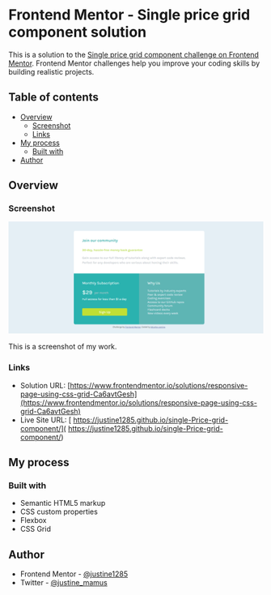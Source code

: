 # Frontend Mentor - Single price grid component solution

This is a solution to the [Single price grid component challenge on Frontend Mentor](https://www.frontendmentor.io/challenges/single-price-grid-component-5ce41129d0ff452fec5abbbc). Frontend Mentor challenges help you improve your coding skills by building realistic projects. 

## Table of contents

- [Overview](#overview)
  - [Screenshot](#screenshot)
  - [Links](#links)
- [My process](#my-process)
  - [Built with](#built-with)
- [Author](#author)



## Overview

### Screenshot

<img src="images/screenshot.png">

This is a screenshot of my work.

### Links

- Solution URL: [https://www.frontendmentor.io/solutions/responsive-page-using-css-grid-Ca6avtGesh](https://www.frontendmentor.io/solutions/responsive-page-using-css-grid-Ca6avtGesh)
- Live Site URL: [ https://justine1285.github.io/single-Price-grid-component/]( https://justine1285.github.io/single-Price-grid-component/)

## My process

### Built with

- Semantic HTML5 markup
- CSS custom properties
- Flexbox
- CSS Grid

## Author

- Frontend Mentor - [@justine1285](https://www.frontendmentor.io/profile/justine1285)
- Twitter - [@justine_mamus](https://www.twitter.com/justine_mamus)


